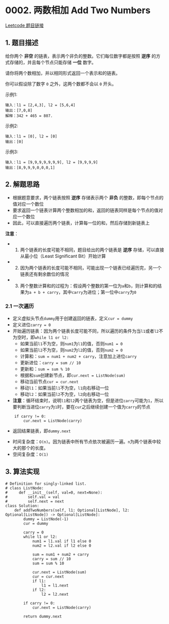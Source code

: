 # 0002. 两数相加 Add Two Numbers
[Leetcode 题目链接](https://leetcode.cn/problems/add-two-numbers/)

## 1. 题目描述
给你两个 **非空** 的链表，表示两个非负的整数。它们每位数字都是按照 **逆序** 的方式存储的，并且每个节点只能存储 **一位** 数字。

请你将两个数相加，并以相同形式返回一个表示和的链表。

你可以假设除了数字 `0` 之外，这两个数都不会以 `0` 开头。

示例1: 
```
输入：l1 = [2,4,3], l2 = [5,6,4]
输出：[7,0,8]
解释：342 + 465 = 807.
```

示例2: 
```
输入：l1 = [0], l2 = [0]
输出：[0]
```

示例3: 
```
输入：l1 = [9,9,9,9,9,9,9], l2 = [9,9,9,9]
输出：[8,9,9,9,0,0,0,1]
```

## 2. 解题思路
- 根据题意要求，两个链表按照 **逆序** 存储表示两个 **非负** 的整数，即每个节点的值对应一个数位
- 要求返回一个链表计算两个整数相加的和，返回的链表同样是每个节点的值对应一个数位
- 因此，可以直接遍历两个链表，计算每一位的和，然后存储到新链表上

**注意**：
- 1. 两个链表的长度可能不相同，题目给出的两个链表是 **逆序** 存储，可以直接从最小位（Least Significant Bit）开始计算
- 2. 因为两个链表的长度可能不相同，可能出现一个链表已经遍历完，另一个链表还有剩余数位的情况
- 3. 两个整数计算和的过程为：假设两个整数的第一位为`a`和`b`，则计算和的结果为`a + b + carry`，其中`carry`为进位；第一位中`carry`为`0`

### 2.1 一次遍历
- 定义虚拟头节点`dummy`用于创建返回的链表，定义`cur = dummy`
- 定义进位`carry = 0`
- 开始遍历链表：因为两个链表长度可能不同，所以遍历的条件为当`l1`或者`l2`不为空时，即`while l1 or l2:`
  - 如果当前`l1`不为空，则`num1`为`l1`的值，否则`num1 = 0`
  - 如果当前`l2`不为空，则`num2`为`l2`的值，否则`num2 = 0`
  - 计算和：`sum = num1 + num2 + carry`，注意加上进位`carry`
  - 更新进位：`carry = sum // 10`
  - 更新和：`sum = sum % 10`
  - 根据和`sum`创建新节点，即`cur.next = ListNode(sum)`
  - 移动当前节点`cur = cur.next`
  - 移动`l1`：如果当前`l1`不为空，`l1`向右移动一位
  - 移动`l2`：如果当前`l2`不为空，`l2`向右移动一位
- **注意**：循环结束时，说明`l1`和`l2`两个链表为空，但是进位`carry`可能为`1`，所以要判断当进位`carry`为`1`时，要在`cur`之后继续创建一个值为`carry`的节点
```Py
    if carry != 0:
        cur.next = ListNode(carry)
```
- 返回结果链表，即`dummy.next`

* 时间复杂度：`O(n)`。因为链表中所有节点依次被遍历一遍。`n`为两个链表中较大的那个的长度。
* 空间复杂度：`O(1)`

## 3. 算法实现
```Py
# Definition for singly-linked list.
# class ListNode:
#     def __init__(self, val=0, next=None):
#         self.val = val
#         self.next = next
class Solution:
    def addTwoNumbers(self, l1: Optional[ListNode], l2: Optional[ListNode]) -> Optional[ListNode]:
        dummy = ListNode(-1)
        cur = dummy

        carry = 0
        while l1 or l2:
            num1 = l1.val if l1 else 0
            num2 = l2.val if l2 else 0

            sum = num1 + num2 + carry
            carry = sum // 10
            sum = sum % 10

            cur.next = ListNode(sum)
            cur = cur.next
            if l1:
                l1 = l1.next
            if l2:
                l2 = l2.next

        if carry != 0:
            cur.next = ListNode(carry)

        return dummy.next
```
